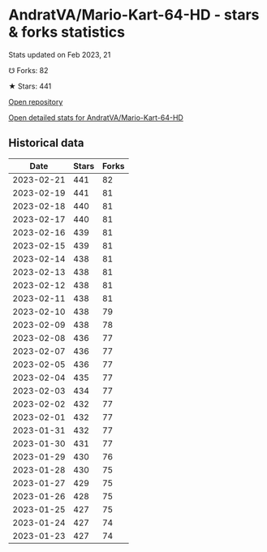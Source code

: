 # AndratVA/Mario-Kart-64-HD - stars & forks statistics

Stats updated on Feb 2023, 21

☋ Forks: 82

★ Stars: 441

[Open repository](https://github.com/AndratVA/Mario-Kart-64-HD)

[Open detailed stats for AndratVA/Mario-Kart-64-HD](https://reviewgithub.com/rep/AndratVA/Mario-Kart-64-HD)

## Historical data
| Date | Stars | Forks |
|------|-------|-------|
| 2023-02-21 | 441 | 82 | 
| 2023-02-19 | 441 | 81 | 
| 2023-02-18 | 440 | 81 | 
| 2023-02-17 | 440 | 81 | 
| 2023-02-16 | 439 | 81 | 
| 2023-02-15 | 439 | 81 | 
| 2023-02-14 | 438 | 81 | 
| 2023-02-13 | 438 | 81 | 
| 2023-02-12 | 438 | 81 | 
| 2023-02-11 | 438 | 81 | 
| 2023-02-10 | 438 | 79 | 
| 2023-02-09 | 438 | 78 | 
| 2023-02-08 | 436 | 77 | 
| 2023-02-07 | 436 | 77 | 
| 2023-02-05 | 436 | 77 | 
| 2023-02-04 | 435 | 77 | 
| 2023-02-03 | 434 | 77 | 
| 2023-02-02 | 432 | 77 | 
| 2023-02-01 | 432 | 77 | 
| 2023-01-31 | 432 | 77 | 
| 2023-01-30 | 431 | 77 | 
| 2023-01-29 | 430 | 76 | 
| 2023-01-28 | 430 | 75 | 
| 2023-01-27 | 429 | 75 | 
| 2023-01-26 | 428 | 75 | 
| 2023-01-25 | 427 | 75 | 
| 2023-01-24 | 427 | 74 | 
| 2023-01-23 | 427 | 74 | 

